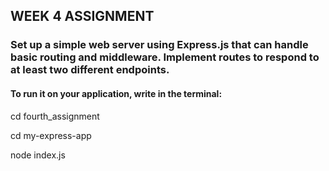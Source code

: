 ## WEEK 4 ASSIGNMENT

### Set up a simple web server using Express.js that can handle basic routing and middleware. Implement routes to respond to at least two different endpoints.

#### To run it on your application, write in the terminal:
cd fourth_assignment

cd my-express-app

node index.js
